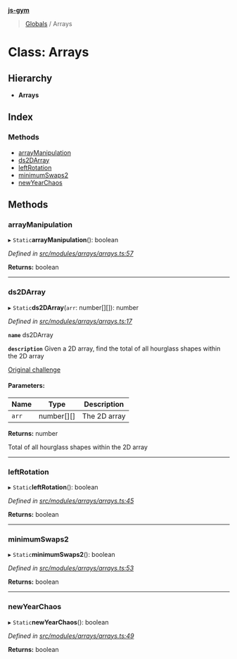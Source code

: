 **[js-gym](../README.md)**

> [Globals](../globals.md) / Arrays

# Class: Arrays

## Hierarchy

* **Arrays**

## Index

### Methods

* [arrayManipulation](arrays.md#arraymanipulation)
* [ds2DArray](arrays.md#ds2darray)
* [leftRotation](arrays.md#leftrotation)
* [minimumSwaps2](arrays.md#minimumswaps2)
* [newYearChaos](arrays.md#newyearchaos)

## Methods

### arrayManipulation

▸ `Static`**arrayManipulation**(): boolean

*Defined in [src/modules/arrays/arrays.ts:57](https://github.com/artleitch/js-gym/blob/992a2d7/src/modules/arrays/arrays.ts#L57)*

**Returns:** boolean

___

### ds2DArray

▸ `Static`**ds2DArray**(`arr`: number[][]): number

*Defined in [src/modules/arrays/arrays.ts:17](https://github.com/artleitch/js-gym/blob/992a2d7/src/modules/arrays/arrays.ts#L17)*

**`name`** ds2DArray

**`description`** 
Given a 2D array, find the total of all hourglass shapes within the 2D
array

[Original challenge](https://www.hackerrank.com/challenges/2d-array/problem?h_l=interview&playlist_slugs%5B%5D%5B%5D=interview-preparation-kit&playlist_slugs%5B%5D%5B%5D=arrays)

#### Parameters:

Name | Type | Description |
------ | ------ | ------ |
`arr` | number[][] | The 2D array |

**Returns:** number

Total of all hourglass shapes within the 2D array

___

### leftRotation

▸ `Static`**leftRotation**(): boolean

*Defined in [src/modules/arrays/arrays.ts:45](https://github.com/artleitch/js-gym/blob/992a2d7/src/modules/arrays/arrays.ts#L45)*

**Returns:** boolean

___

### minimumSwaps2

▸ `Static`**minimumSwaps2**(): boolean

*Defined in [src/modules/arrays/arrays.ts:53](https://github.com/artleitch/js-gym/blob/992a2d7/src/modules/arrays/arrays.ts#L53)*

**Returns:** boolean

___

### newYearChaos

▸ `Static`**newYearChaos**(): boolean

*Defined in [src/modules/arrays/arrays.ts:49](https://github.com/artleitch/js-gym/blob/992a2d7/src/modules/arrays/arrays.ts#L49)*

**Returns:** boolean
